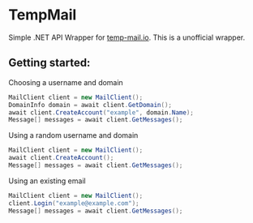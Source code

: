 # TempMail
Simple .NET API Wrapper for [temp-mail.io](https://temp-mail.io/). This is a unofficial wrapper. 
## Getting started:
Choosing a username and domain
```C#
MailClient client = new MailClient();
DomainInfo domain = await client.GetDomain();
await client.CreateAccount("example", domain.Name);
Message[] messages = await client.GetMessages();
```
Using a random username and domain
```C#
MailClient client = new MailClient();
await client.CreateAccount();
Message[] messages = await client.GetMessages();
```
Using an existing email
```C#
MailClient client = new MailClient();
client.Login("example@example.com");
Message[] messages = await client.GetMessages();
```